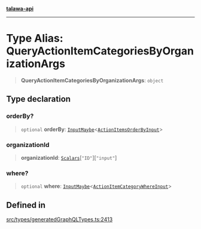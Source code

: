 [**talawa-api**](../../../README.md)

***

# Type Alias: QueryActionItemCategoriesByOrganizationArgs

> **QueryActionItemCategoriesByOrganizationArgs**: `object`

## Type declaration

### orderBy?

> `optional` **orderBy**: [`InputMaybe`](InputMaybe.md)\<[`ActionItemsOrderByInput`](ActionItemsOrderByInput.md)\>

### organizationId

> **organizationId**: [`Scalars`](Scalars.md)\[`"ID"`\]\[`"input"`\]

### where?

> `optional` **where**: [`InputMaybe`](InputMaybe.md)\<[`ActionItemCategoryWhereInput`](ActionItemCategoryWhereInput.md)\>

## Defined in

[src/types/generatedGraphQLTypes.ts:2413](https://github.com/Suyash878/talawa-api/blob/095e6964ce2a06c1c30d1acf81b6162203f1db91/src/types/generatedGraphQLTypes.ts#L2413)
